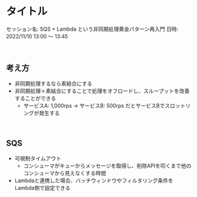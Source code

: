 # タイトル

セッション名: SQS + Lambda という⾮同期処理⻩⾦パターン再⼊⾨
日時: 2022/11/10 13:00 〜 13:45

<br>

## 考え方

- 非同期処理するなら素結合にする
- 非同期処理＋素結合にすることで処理をオフロードし、スループットを改善することができる
  - サービスA: 1,000rps → サービスB: 500rps だとサービスBでスロットリングが発生する

<br>

## SQS

- 可視制タイムアウト
  - コンシューマがキューからメッセージを取得し、削除APIを叩くまで他のコンシューマから見えなくする時間
- Lambdaと連携した場合、バッチウィンドウやフィルタリング条件をLambda側で設定できる